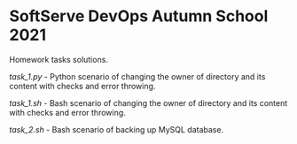 # SoftServe DevOps Autumn School 2021

<p>Homework tasks solutions.</p>
<p><em>task_1.py</em> - Python scenario of changing the owner of directory and its content with checks and error throwing.</p>
<p><em>task_1.sh</em> - Bash scenario of changing the owner of directory and its content with checks and error throwing.</p>
<p><em>task_2.sh</em> - Bash scenario of backing up MySQL database.</p>
